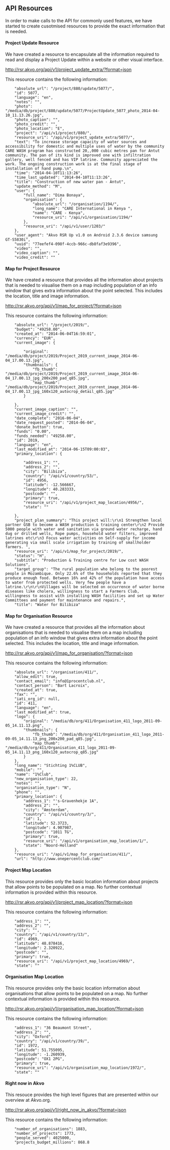 ## API Resources

In order to make calls to the API for commonly used features, we have started to create cusotmised resources to provide the exact information that is needed.

#### Project Update Resource

We have created a resource to encapsulate all the information required to read and display a Project Update within a website or other visual interface.

http://rsr.akvo.org/api/v1/project_update_extra/?format=json

This resource contains the following information:

```
    "absolute_url": "/project/880/update/5077/",
    "id": 5077,
    "language": "en",
    "notes": "",
    "photo": "/media/db/project/880/update/5077/ProjectUpdate_5077_photo_2014-04-10_11.13.26.jpg",
    "photo_caption": "",
    "photo_credit": "",
    "photo_location": "E",
    "project": "/api/v1/project/880/",
    "resource_uri": "/api/v1/project_update_extra/5077/",
    "text": "To increase storage capacity of water sources and accessibility for domestic and multiple uses of water by the community CARE WASH program has constructed 20,,000 cubic metres pan for Antut community. The pan of its kind is improved one with infiltration gallery, well fenced and has VIP latrine. Community appreciated the work. The ongoing construction work is at the final stage of installation of hand pump.\n",
    "time": "2014-04-10T11:13:26",
    "time_last_updated": "2014-04-10T11:13:26",
    "title": "Construction of new water pan - Antut",
    "update_method": "M",
    "user": {
        "full_name": "Dima Bonaya",
        "organisation": {
            "absolute_url": "/organisation/1194/",
            "long_name": "CARE International in Kenya ",
            "name": "CARE - Kenya",
            "resource_uri": "/api/v1/organisation/1194/"
        },
        "resource_uri": "/api/v1/user/1203/"
    },
    "user_agent": "Akvo RSR Up v1.0 on Android 2.3.6 device samsung GT-S5830i",
    "uuid": "77eefef4-098f-4ccb-966c-db8faf3e9396",
    "video": "",
    "video_caption": "",
    "video_credit": ""
```

#### Map for Project Resource

We have created a resource that provides all the information about projects that is needed to visualise them on a map including population of an info window that gives extra information about the point selected. This includes the location, title and image information.

http://rsr.akvo.org/api/v1/map_for_project/?format=json

This resource contains the following information:

```
	"absolute_url": "/project/2019/",
	"budget": "49258.00",
	"created_at": "2014-06-04T16:59:01",
	"currency": "EUR",
	"current_image": {

	    "original": "/media/db/project/2019/Project_2019_current_image_2014-06-04_17.00.13.jpg",
	    "thumbnails": {
	        "fb_thumb": "/media/db/project/2019/Project_2019_current_image_2014-06-04_17.00.13_jpg_200x200_pad_q85.jpg",
	        "map_thumb": "/media/db/project/2019/Project_2019_current_image_2014-06-04_17.00.13_jpg_160x120_autocrop_detail_q85.jpg"
	    }

	},
	"current_image_caption": "",
	"current_image_credit": "",
	"date_complete": "2016-06-04",
	"date_request_posted": "2014-06-04",
	"donate_button": true,
	"funds": "0.00",
	"funds_needed": "49258.00",
	"id": 2019,
	"language": "en",
	"last_modified_at": "2014-06-15T09:00:03",
	"primary_location": {

	    "address_1": "",
	    "address_2": "",
	    "city": "Bilibiza",
	    "country": "/api/v1/country/53/",
	    "id": 4956,
	    "latitude": -12.566667,
	    "longitude": 40.283333,
	    "postcode": "",
	    "primary": true,
	    "resource_uri": "/api/v1/project_map_location/4956/",
	    "state": ""

	},
	"project_plan_summary": "This project will:\r\n1 Strengthen local partner GSB to become a WASH production & training center\r\n2 Provide 5000 people with water and sanitation via ground water recharge, hand dug or drilled wells, Rope pumps, household water filters, improved latrines etc\r\n3 Focus water activities on Self-supply for income generating via small scale irrigation by training of smallholder farmers. ",
	"resource_uri": "/api/v1/map_for_project/2019/",
	"status": "H",
	"subtitle": "Production & Training centre for Low cost WASH Solutions",
	"target_group": "The rural population who belong to the poorest people in Mozambique. Only 22.6% of the households reported that they produce enough food. Between 16% and 42% of the population have access to water from protected wells. Very few people have a latrine.\r\n\r\nVillages will be selected on occurrence of water borne diseases like cholera, willingness to start a Farmers Club, willingness to assist with installing WASH facilities and set up Water Committees and payment for maintenance and repairs.",
	"title": "Water for Bilibiza"
```

#### Map for Organisation Resource

We have created a resource that provides all the information about organisations that is needed to visualise them on a map including population of an info window that gives extra information about the point selected. This includes the location, title and image information.

http://rsr.akvo.org/api/v1/map_for_organisation/?format=json

This resource contains the following information:

```
    "absolute_url": "/organisation/411/",
    "allow_edit": true,
    "contact_email": "info@1procentclub.nl",
    "contact_person": "Bart Lacroix",
    "created_at": true,
    "fax": "",
    "iati_org_id": null,
    "id": 411,
    "language": "en",
    "last_modified_at": true,
    "logo": {
        "original": "/media/db/org/411/Organisation_411_logo_2011-09-05_14.11.13.png",
        "thumbnails": {
            "fb_thumb": "/media/db/org/411/Organisation_411_logo_2011-09-05_14.11.13_png_200x200_pad_q85.jpg",
            "map_thumb": "/media/db/org/411/Organisation_411_logo_2011-09-05_14.11.13_png_160x120_autocrop_q85.jpg"
        }
    },
    "long_name": "Stichting 1%CLUB",
    "mobile": "",
    "name": "1%Club",
    "new_organisation_type": 22,
    "notes": "",
    "organisation_type": "N",
    "phone": "",
    "primary_location": {
        "address_1": "'s-Gravenhekje 1A",
        "address_2": "",
        "city": "Amsterdam",
        "country": "/api/v1/country/3/",
        "id": 1,
        "latitude": 52.3723,
        "longitude": 4.907987,
        "postcode": "1011 TG",
        "primary": true,
        "resource_uri": "/api/v1/organisation_map_location/1/",
        "state": "Noord-Holland"
    },
    "resource_uri": "/api/v1/map_for_organisation/411/",
    "url": "http://www.onepercentclub.com/"
```


#### Project Map Location

This resource provides only the basic location information about projects that allow points to be populated on a map. No further contextual information is provided within this resource.

http://rsr.akvo.org/api/v1/project_map_location/?format=json

This resource contains the following information:

```
    "address_1": "",
    "address_2": "",
    "city": "",
    "country": "/api/v1/country/13/",
    "id": 4969,
    "latitude": 48.878416,
    "longitude": 2.320922,
    "postcode": "",
    "primary": true,
    "resource_uri": "/api/v1/project_map_location/4969/",
    "state": ""
```


#### Organisation Map Location

This resource provides only the basic location information about organisations that allow points to be populated on a map. No further contextual information is provided within this resource.

http://rsr.akvo.org/api/v1/organisation_map_location/?format=json

This resource contains the following information:

```
    "address_1": "36 Beaumont Street",
    "address_2": "",
    "city": "Oxford",
    "country": "/api/v1/country/39/",
    "id": 1972,
    "latitude": 51.755095,
    "longitude": -1.260939,
    "postcode": "OX1 2PG",
    "primary": true,
    "resource_uri": "/api/v1/organisation_map_location/1972/",
    "state": ""
```

#### Right now in Akvo

This resouce provides the high level figures that are presented within our overview at Akvo.org.

http://rsr.akvo.org/api/v1/right_now_in_akvo/?format=json

This resource contains the following information:

```
    "number_of_organisations": 1883,
    "number_of_projects": 1773,
    "people_served": 4025000,
    "projects_budget_millions": 868.8
```